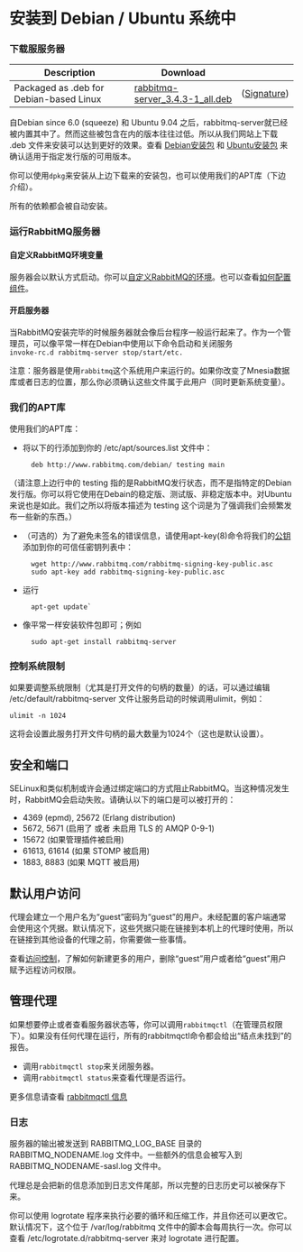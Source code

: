 # 安装到 Debian / Ubuntu 系统中

### 下载服服务器

| Description              |             Download            |     |
| ------------------------ | ------------------------------  | --- |
| Packaged as .deb for Debian-based Linux | [rabbitmq-server_3.4.3-1_all.deb][0] |([Signature][5])|

自Debian since 6.0 (squeeze) 和 Ubuntu 9.04 之后，rabbitmq-server就已经被内置其中了。然而这些被包含在内的版本往往过低。所以从我们网站上下载 .deb 文件来安装可以达到更好的效果。查看 [Debian安装包][1] 和 [Ubuntu安装包][2] 来确认适用于指定发行版的可用版本。

你可以使用`dpkg`来安装从上边下载来的安装包，也可以使用我们的APT库（下边介绍）。

所有的依赖都会被自动安装。

### 运行RabbitMQ服务器

#### 自定义RabbitMQ环境变量

服务器会以默认方式启动。你可以[自定义RabbitMQ的环境][3]。也可以查看[如何配置组件][4]。

#### 开启服务器

当RabbitMQ安装完毕的时候服务器就会像后台程序一般运行起来了。作为一个管理员，可以像平常一样在Debian中使用以下命令启动和关闭服务  
`invoke-rc.d rabbitmq-server stop/start/etc.`

注意：服务器是使用`rabbitmq`这个系统用户来运行的。如果你改变了Mnesia数据库或者日志的位置，那么你必须确认这些文件属于此用户（同时更新系统变量）。

### 我们的APT库

使用我们的APT库：

- 将以下的行添加到你的 /etc/apt/sources.list 文件中：

        deb http://www.rabbitmq.com/debian/ testing main

（请注意上边行中的 testing 指的是RabbitMQ发行状态，而不是指特定的Debian发行版。你可以将它使用在Debain的稳定版、测试版、非稳定版本中。对Ubuntu来说也是如此。我们之所以将版本描述为 testing 这个词是为了强调我们会频繁发布一些新的东西。）

- （可选的）为了避免未签名的错误信息，请使用apt-key(8)命令将我们的[公钥](http://www.rabbitmq.com/rabbitmq-signing-key-public.asc)添加到你的可信任密钥列表中：

        wget http://www.rabbitmq.com/rabbitmq-signing-key-public.asc
        sudo apt-key add rabbitmq-signing-key-public.asc

- 运行

        apt-get update`

- 像平常一样安装软件包即可；例如

        sudo apt-get install rabbitmq-server

### 控制系统限制

如果要调整系统限制（尤其是打开文件的句柄的数量）的话，可以通过编辑 /etc/default/rabbitmq-server 文件让服务启动的时候调用ulimit，例如：

    ulimit -n 1024

这将会设置此服务打开文件句柄的最大数量为1024个（这也是默认设置）。

## 安全和端口

SELinux和类似机制或许会通过绑定端口的方式阻止RabbitMQ。当这种情况发生时，RabbitMQ会启动失败。请确认以下的端口是可以被打开的：

- 4369 (epmd), 25672 (Erlang distribution)
- 5672, 5671 (启用了 或者 未启用 TLS 的 AMQP 0-9-1)
- 15672 (如果管理插件被启用)
- 61613, 61614 (如果 STOMP 被启用)
- 1883, 8883 (如果 MQTT 被启用)

## 默认用户访问

代理会建立一个用户名为“guest”密码为“guest”的用户。未经配置的客户端通常会使用这个凭据。默认情况下，这些凭据只能在链接到本机上的代理时使用，所以在链接到其他设备的代理之前，你需要做一些事情。

查看[访问控制](http://www.rabbitmq.com/access-control.html)，了解如何新建更多的用户，删除“guest”用户或者给“guest”用户赋予远程访问权限。

## 管理代理

如果想要停止或者查看服务器状态等，你可以调用`rabbitmqctl`（在管理员权限下）。如果没有任何代理在运行，所有的rabbitmqctl命令都会给出“结点未找到”的报告。

- 调用`rabbitmqctl stop`来关闭服务器。  
- 调用`rabbitmqctl status`来查看代理是否运行。  

更多信息请查看 [rabbitmqctl 信息](http://www.rabbitmq.com/man/rabbitmqctl.1.man.html)

### 日志

服务器的输出被发送到 RABBITMQ_LOG_BASE 目录的 RABBITMQ_NODENAME.log 文件中。一些额外的信息会被写入到 RABBITMQ_NODENAME-sasl.log 文件中。

代理总是会把新的信息添加到日志文件尾部，所以完整的日志历史可以被保存下来。

你可以使用 logrotate 程序来执行必要的循环和压缩工作，并且你还可以更改它。默认情况下，这个位于 /var/log/rabbitmq 文件中的脚本会每周执行一次。你可以查看 /etc/logrotate.d/rabbitmq-server 来对 logrotate 进行配置。


[0]:http://www.rabbitmq.com/releases/rabbitmq-server/v3.4.3/rabbitmq-server_3.4.3-1_all.deb
[1]:http://packages.qa.debian.org/r/rabbitmq-server.html
[2]:https://launchpad.net/ubuntu/+source/rabbitmq-server
[3]:http://www.rabbitmq.com/configure.html#customise-general-unix-environment
[4]:http://www.rabbitmq.com/configure.html#configuration-file
[5]:http://www.rabbitmq.com/releases/rabbitmq-server/v3.4.3/rabbitmq-server_3.4.3-1_all.deb.asc
